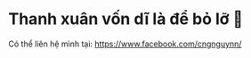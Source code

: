 # Thanh xuân vốn dĩ là để bỏ lỡ 🥇
Có thể liên hệ mình tại: https://www.facebook.com/cngnguynn/
